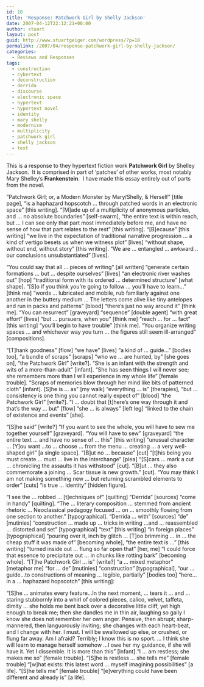 ```yaml
---
id: 18
title: 'Response: Patchwork Girl by Shelly Jackson'
date: 2007-04-12T22:12:21+00:00
author: stuart
layout: post
guid: http://www.stuartgeiger.com/wordpress/?p=18
permalink: /2007/04/response-patchwork-girl-by-shelly-jackson/
categories:
  - Reviews and Responses
tags:
  - construction
  - cybertext
  - deconstruction
  - derrida
  - discourse
  - electronic space
  - hypertext
  - hypertext novel
  - identity
  - mary shelly
  - modernism
  - multiplicity
  - patchwork girl
  - shelly jackson
  - text
---
```

This is a response to they hypertext fiction work **Patchwork Girl** by Shelley Jackson.  It is comprised in part of &#8216;patches&#8217; of other works, most notably Mary Shelley&#8217;s **Frankenstein**.  I have made this essay entirely out of parts from the novel.

<!--more-->

”Patchwork Girl; or, a Modern Monster by Mary/Shelly, & Herself” [title page], “is a haphazard hopscotch … through patched words in an electronic space” [this writing]. “[M]ade up of a multiplicity of anonymous particles, and … no absolute boundaries” [self-swarm], “the entire text is within reach, but … I can see only that part most immediately before me, and have no sense of how that part relates to the rest” [this writing]. “[B]ecause” [this writing] “we live in the expectation of traditional narrative progression … a kind of vertigo besets us when we witness plot” [lives] “without shape, without end, without story” [this writing]. “We are … entangled … awkward .. our conclusions unsubstantiated” [lives].

“You could say that all … pieces of writing” [all written] “generate certain formations … but … despite ourselves” [lives] “an electronic river washes out” [hop] “traditional form with its ordered … determined structure” [what shape]. “[S]o if you think you&#8217;re going to follow … you&#8217;ll have to learn…” [think me] “words … lubricated and mobile, rub familiarly against one another in the buttery medium … The letters come alive like tiny antelopes and run in packs and patterns” [blood] “there&#8217;s just no way around it” [think me]. “You can resurrect” [graveyard] “sequence” [double agent] “with great effort” [lives] “but … pursuers, when you” [think me] “reach … for … fact” [this writing] “you&#8217;ll begin to have trouble” [think me]. “You organize writing spaces … and whichever way you turn … the figures still seem ill-arranged” [compositions].

“[T]hank goodness” [flow] “we have” [lives] “a kind of … guide…” [bodies too], “a bundle of scraps” [scraps] “who we … are hunted, by” [she goes on], “the Patchwork Girl” [write?]. “She is an infant with the strength and wits of a more-than-adult” [infant]. “She has seen things I will never see; she remembers more than I will experience in my whole life” [female trouble]. “Scraps of memories blow through her mind like bits of patterned cloth” [infant]. [S]he is … as” [my walk] “everything … is” [therapies], “but … consistency is one thing you cannot really expect of” [blood] “the Patchwork Girl” [write?]. “I … doubt that [t]here’s one way through it and that’s the way … but” [flow] “she … is always” [left leg] “linked to the chain of existence and events” [she].

“[S]he said” [write?] “If you want to see the whole, you will have to sew me together yourself” [graveyard]. “You will have to sew” [graveyard] “the entire text … and have no sense of … this” [this writing] “unusual character … [Y]ou want …to … choose … from the menu … creating … a very well-shaped girl” [a single space]. “[B]ut no … because” [cut] “[t]his being you must create … must … live in the interchange” [plea] “[S]cars … mark a cut … chronicling the assaults it has withstood” [cut]. “[B]ut … they also commemorate a joining … Scar tissue is new growth.” [cut]. “You may think I am not making something new … but returning scrambled elements to order” [cuts] “is true … identity” [hidden figure].

“I see the … robbed … [t]echniques of” [quilting] “Derrida” [sources] “come in handy” [quilting]. “The … literary composition … stemmed from ancient rhetoric … Neoclassical pedagogy focused … on … smoothly flowing from one section to another.” [typographical]. “Derrida … with” [sources] “de” [mutinies] “construction … made up … tricks in writing …and … reassembled … distorted and set” [typographical] “text” [this writing] “in foreign places” [typographical] “pouring over it, inch by glitch … [T]oo brimming … in … the cheap stuff it was made of” [becoming whole], “the entire text is …” [this writing] “turned inside out … flung so far open that” [her, me] “I could force that essence to precipitate out … in chunks like rotting bark” [becoming whole]. “[T]he Patchwork Girl … is” [write?] “a … mixed metaphor” [metaphor me] “for … de” [mutinies] “construction” [typographical], “our … guide…to constructions of meaning … legible, partially” [bodies too] “here… in a … haphazard hopscotch” [this writing]:

“[S]he … animates every feature…In the next moment, … tears it … and …staring stubbornly into a whirl of colored pieces, calico, velvet, taffeta, dimity … she holds me bent back over a decorative little cliff, yet high enough to break me; then she dandles me in thin air, laughing so gaily I know she does not remember her own anger. Pensive, then abrupt; sharp-mannered, then languorously inviting; she changes with each heart-beat, and I change with her. I must. I will be swallowed up else, or crushed, or flung far away. Am I afraid? Terribly; I know this is no sport. … I think she will learn to manage herself somehow …I owe her my guidance, if she will have it. Yet I dissemble. It is more than this” [infant].“I … am restless; she makes me so” [female trouble]. “[S]he is restless … she tells me” [female trouble] “[w]hat exists: this latest word … myself imagining possibilities” [a life]. “[S]he tells me” [female trouble] “[e]verything could have been different and already is” [a life].